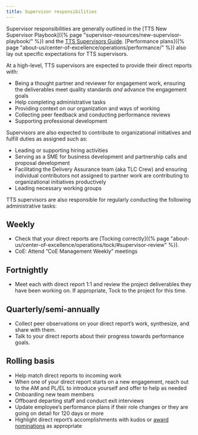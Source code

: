 ```yaml
---
title: Supervisor responsibilities
---
```


Supervisor responsibilities are generally outlined in the [TTS New Supervisor Playbook]({% page "supervisor-resources/new-supervisor-playbook/" %}) and the [TTS Supervisors Guide](https://docs.google.com/document/d/14bSqkCzfxvf5lI7k_LwSK8MLDnImqjrQFTXrtTcwcEY/edit#heading=h.5m4e2v6ntbj1). [Performance plans]({% page "about-us/center-of-excellence/operations/performance/" %}) also lay out specific expectations for TTS supervisors.

At a high-level, TTS supervisors are expected to provide their direct reports with:

- Being a thought partner and reviewer for engagement work, ensuring the deliverables meet quality standards *and* advance the engagement goals
- Help completing administrative tasks
- Providing context on our organization and ways of working
- Collecting peer feedback and conducting performance reviews
- Supporting professional development

Supervisors are also expected to contribute to organizational initiatives and fulfill duties as assigned such as:

- Leading or supporting hiring activities
- Serving as a SME for business development and partnership calls and proposal development
- Facilitating the Delivery Assurance team (aka TLC Crew) and ensuring individual contributors not assigned to partner work are contributing to organizational initiatives productively
- Leading necessary working groups

TTS supervisors are also responsible for regularly conducting the following administrative tasks:

## Weekly

- Check that your direct reports are [Tocking correctly]({% page "about-us/center-of-excellence/operations/tock/#supervisor-review" %}).
- CoE: Attend “CoE Management Weekly” meetings

## Fortnightly

- Meet each with direct report 1:1 and review the project deliverables they have been working on. If appropriate, Tock to the project for this time.

## Quarterly/semi-annually

- Collect peer observations on your direct report’s work, synthesize, and share with them.
- Talk to your direct reports about their progress towards performance goals.

## Rolling basis

- Help match direct reports to incoming work
- When one of your direct report starts on a new engagement, reach out to the AM and PL/EL to introduce yourself and offer to help as needed
- Onboarding new team members
- Offboard departing staff and conduct exit interviews
- Update employee’s performance plans if their role changes or they are going on detail for 120 days or more
- Highlight direct report’s accomplishments with kudos or [award nominations](https://docs.google.com/spreadsheets/d/1ZEPf0SrbRMEdRpQTFyONoKqs6w_I1pZmzol1JgG4__U/edit?gid=1337778906#gid=1337778906) as appropriate
